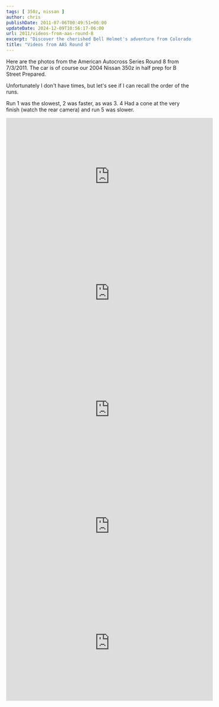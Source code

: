 ```yaml
---
tags: [ 350z, nissan ]
author: chris
publishDate: 2011-07-06T00:49:51+00:00
updateDate: 2024-12-09T10:56:17-06:00
url: 2011/videos-from-aas-round-8
excerpt: "Discover the cherished Bell Helmet's adventure from Colorado to California, lost during a move, and its unexpected reunion with the owner."
title: "Videos from AAS Round 8"
---
```

Here are the photos from the American Autocross Series Round 8 from 7/3/2011. The car is of course our 2004 Nissan 350z in half prep for B Street Prepared.

Unfortunately I don't have times, but let's see if I can recall the order of the runs.

Run 1 was the slowest, 2 was faster, as was 3. 4 Had a cone at the very finish (watch the rear camera) and run 5 was slower.

<iframe width="560" height="315" src="https://www.youtube.com/embed/oaOHuYZOKVY?si=VUjXB2Rp1X4RMyrr" title="YouTube video player" frameborder="0" allow="accelerometer; autoplay; clipboard-write; encrypted-media; gyroscope; picture-in-picture; web-share" referrerpolicy="strict-origin-when-cross-origin" allowfullscreen></iframe>

<iframe width="560" height="315" src="https://www.youtube.com/embed/O34lVmvTsIo?si=59E32Lca4dYTvbMJ" title="YouTube video player" frameborder="0" allow="accelerometer; autoplay; clipboard-write; encrypted-media; gyroscope; picture-in-picture; web-share" referrerpolicy="strict-origin-when-cross-origin" allowfullscreen></iframe>

<iframe width="560" height="315" src="https://www.youtube.com/embed/wfBU7Y8qr5c?si=tcA0B1SfgEuvmjAO" title="YouTube video player" frameborder="0" allow="accelerometer; autoplay; clipboard-write; encrypted-media; gyroscope; picture-in-picture; web-share" referrerpolicy="strict-origin-when-cross-origin" allowfullscreen></iframe>

<iframe width="560" height="315" src="https://www.youtube.com/embed/PUXzOpd_zNk?si=N7wKRPGvPQtkeXo_" title="YouTube video player" frameborder="0" allow="accelerometer; autoplay; clipboard-write; encrypted-media; gyroscope; picture-in-picture; web-share" referrerpolicy="strict-origin-when-cross-origin" allowfullscreen></iframe>

<iframe width="560" height="315" src="https://www.youtube.com/embed/8_3--W34ZxA?si=VjCX3LlNQb6c5T7V" title="YouTube video player" frameborder="0" allow="accelerometer; autoplay; clipboard-write; encrypted-media; gyroscope; picture-in-picture; web-share" referrerpolicy="strict-origin-when-cross-origin" allowfullscreen></iframe>
